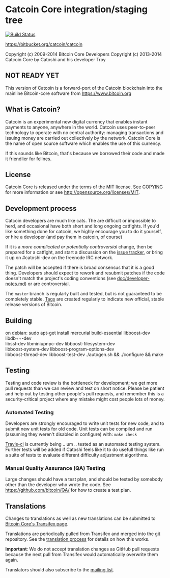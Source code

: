 Catcoin Core integration/staging tree
=====================================

[![Build Status](https://travis-ci.org/tmagik/catcoin.svg?branch=master)](https://travis-ci.org/tmagik/catcoin)

https://bitbucket.org/catcoin/catcoin

Copyright (c) 2009-2014 Bitcoin Core Developers
Copyright (c) 2013-2014 Catcoin Core by Catoshi and his developer Troy

NOT READY YET
-------------
This version of Catcoin is a forward-port of the Catcoin blockchain into the 
mainline Bitcoin-core software from https://www.bitcoin.org

What is Catcoin?
----------------

Catcoin is an experimental new digital currency that enables instant payments to
anyone, anywhere in the world. Catcoin uses peer-to-peer technology to operate
with no central authority: managing transactions and issuing money are carried
out collectively by the network. Catcoin Core is the name of open source
software which enables the use of this currency.

If this sounds like Bitcoin, that's because we borrowed their code and made it
friendlier for felines.

License
-------

Catcoin Core is released under the terms of the MIT license. See [COPYING](COPYING) for more
information or see http://opensource.org/licenses/MIT.

Development process
-------------------

Catcoin developers are much like cats. The are difficult or impossible to herd,
and occasional have both short and long ongoing catfights. If you'd like
something done for catcoin, we highly encourage you to do it yourself, or hire
a developer (and pay them in catcoin, of course)

If it is a *more complicated or potentially controversial* change, then be
prepared for a catfight, and start a discussion on the 
[issue tracker](https://bitbucket.org/catcoin/catcoin/issues), or bring it up
on #catoshi-dev on the freenode IRC network.


The patch will be accepted if there is broad consensus that it is a good thing.
Developers should expect to rework and resubmit patches if the code doesn't
match the project's coding conventions (see [doc/developer-notes.md](doc/developer-notes.md)) or are
controversial.

The `master` branch is regularly built and tested, but is not guaranteed to be
completely stable. [Tags](https://github.com/bitcoin/bitcoin/tags) are created
regularly to indicate new official, stable release versions of Bitcoin.

Building
--------

on debian:
    sudo apt-get install mercurial build-essential libboost-dev libdb++-dev \
        libssl-dev libminiupnpc-dev libboost-filesystem-dev \
        libboost-system-dev libboost-program-options-dev \
        libboost-thread-dev libboost-test-dev
    ./autogen.sh && ./configure && make

Testing
-------

Testing and code review is the bottleneck for development; we get more pull
requests than we can review and test on short notice. Please be patient and help out by testing
other people's pull requests, and remember this is a security-critical project where any mistake might cost people
lots of money.

### Automated Testing

Developers are strongly encouraged to write unit tests for new code, and to
submit new unit tests for old code. Unit tests can be compiled and run (assuming they weren't disabled in configure) with: `make check`

[Travis-ci](https://travis-ci.org/tmagik/catcoin/) is currently being .. um ..
tested as an automated testing system. Further tests will be added if Catoshi
feels like it to do usefull things like run a suite of tests to evaluate 
different difficulty adjustment algorithms.

### Manual Quality Assurance (QA) Testing

Large changes should have a test plan, and should be tested by somebody other
than the developer who wrote the code.
See https://github.com/bitcoin/QA/ for how to create a test plan.

Translations
------------

Changes to translations as well as new translations can be submitted to
[Bitcoin Core's Transifex page](https://www.transifex.com/projects/p/bitcoin/).

Translations are periodically pulled from Transifex and merged into the git repository. See the
[translation process](doc/translation_process.md) for details on how this works.

**Important**: We do not accept translation changes as GitHub pull requests because the next
pull from Transifex would automatically overwrite them again.

Translators should also subscribe to the [mailing list](https://groups.google.com/forum/#!forum/bitcoin-translators).
